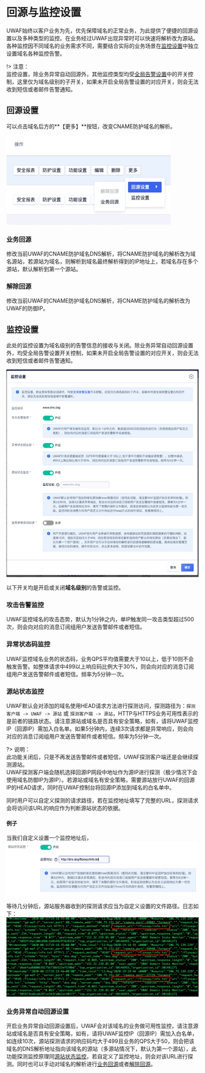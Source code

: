 
# 回源与监控设置

UWAF始终以客户业务为先，优先保障域名的正常业务，为此提供了便捷的回源设置以及多种类型的监控。在业务经过UWAF出现异常时可以快速将解析改为源站。各种监控因不同域名的业务需求不同，需要结合实际的业务场景在[监控设置](./Monitor_set?id=监控设置)中独立设置域名各种监控告警。

!> 注意：  
监控设置，除业务异常自动回源外，其他监控类型均受[全局告警设置](/uewaf/message/Alert)中的开关控制，这里仅为域名级别的子开关，如果未开启全局告警设置的对应开关，则会无法收到短信或者邮件告警通知。

## 回源设置

可以点击域名后方的**【更多】**按钮，改变CNAME防护域名的解析。

![](/images/15979099945592.jpg)

### 业务回源

修改当前UWAF的CNAME防护域名DNS解析，将CNAME防护域名的解析改为域名源站，若源站为域名，则解析到域名最终解析得到的IP地址上，若域名存在多个源站，默认解析到第一个源站。

### 解除回源

修改当前UWAF的CNAME防护域名DNS解析，将CNAME防护域名的解析改为UWAF的防御IP。

## 监控设置

此处的监控设置为域名级别的告警信息的接收与关闭。除业务异常自动回源设置外，均受全局告警设置开关控制，如果未开启全局告警设置的对应开关，则会无法收到短信或者邮件告警通知。

![](/images/15971442578142.jpg)

以下开关均是开启或关闭**域名级别**的告警或监控。

### 攻击告警监控

UWAF监控域名的攻击态势，默认为1分钟之内，单IP触发同一攻击类型超过500次，则会向对应的消息订阅组用户发送告警邮件或者短信。

### 异常状态码监控

UWAF监控域名业务的状态码，业务QPS平均值需要大于10以上，低于10则不会触发告警。如整体请求中499以上响应码比例大于30%，则会向对应的消息订阅组用户发送告警邮件或者短信。频率为5分钟一次。

### 源站状态监控

UWAF默认会对添加的域名使用HEAD请求方法进行探测访问，探测路径为：``探测客户端 -> UWAF -> 源站`` 或 ``探测客户端 -> 源站``，HTTP与HTTPS业务可用性表示的是前者的链路状态。请注意源站或域名是否具有安全策略，如有，请将UWAF监控IP（回源IP）需加入白名单。如果5分钟内，连续3次请求都是异常响应，则会向对应的消息订阅组用户发送告警邮件或者短信。频率为5分钟一次。


?> 说明：  
此功能关闭后，只是不再发送告警邮件或者短信，UWAF探测客户端还是会继续探测源站。  
UWAF探测客户端会随机选择回源IP网段中地址作为源IP进行探测（极少情况下会使用域名防御IP为源IP）。若源站或域名有安全策略，需要源站放行UWAF的回源IP的HEAD请求，同时在UWAF控制台将回源IP添加到域名的白名单中。

同时用户可以自定义探测的请求路径，若在监控地址填写了完整的URL，探测请求会将访问该URL的响应作为判断源站状态的依据。


#### 例子
当我们自定义设置一个监控地址后，
![](/images/15971445098620.jpg)

等待几分钟后，源站服务器收到的探测请求应当为自定义设置的文件路径。日志如下：
![](/images/15971448502324.jpg)

### 业务异常自动回源设置

开启业务异常自动回源设置后，UWAF会对该域名的业务做可用性监控，请注意源站或域名是否具有安全策略，如有，请将UWAF监控IP（回源IP）需加入白名单，如连续10次，源站探测请求的响应码均大于499且业务的QPS大于50，则会把该域名的DNS解析地址指向该域名的源站（多源站情况下，默认为第一个源站），此功能探测监控原理同[源站状态监控](/uewaf/features/domain/Monitor_set?id=源站状态监控)，若自定义了监控地址，则会对该URL进行探测。同时也可以手动对域名的解析进行[业务回源](/uewaf/features/domain/Monitor_set?id=业务回源)或者[解除回源](/uewaf/features/domain/Monitor_set?id=解除回源)。
